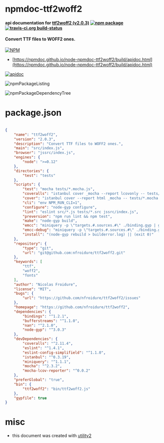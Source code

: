 # npmdoc-ttf2woff2

#### api documentation for  [ttf2woff2 (v2.0.3)](https://github.com/nfroidure/ttf2woff2)  [![npm package](https://img.shields.io/npm/v/npmdoc-ttf2woff2.svg?style=flat-square)](https://www.npmjs.org/package/npmdoc-ttf2woff2) [![travis-ci.org build-status](https://api.travis-ci.org/npmdoc/node-npmdoc-ttf2woff2.svg)](https://travis-ci.org/npmdoc/node-npmdoc-ttf2woff2)

#### Convert TTF files to WOFF2 ones.

[![NPM](https://nodei.co/npm/ttf2woff2.png?downloads=true&downloadRank=true&stars=true)](https://www.npmjs.com/package/ttf2woff2)

- [https://npmdoc.github.io/node-npmdoc-ttf2woff2/build/apidoc.html](https://npmdoc.github.io/node-npmdoc-ttf2woff2/build/apidoc.html)

[![apidoc](https://npmdoc.github.io/node-npmdoc-ttf2woff2/build/screenCapture.buildCi.browser.%252Ftmp%252Fbuild%252Fapidoc.html.png)](https://npmdoc.github.io/node-npmdoc-ttf2woff2/build/apidoc.html)

![npmPackageListing](https://npmdoc.github.io/node-npmdoc-ttf2woff2/build/screenCapture.npmPackageListing.svg)

![npmPackageDependencyTree](https://npmdoc.github.io/node-npmdoc-ttf2woff2/build/screenCapture.npmPackageDependencyTree.svg)



# package.json

```json

{
    "name": "ttf2woff2",
    "version": "2.0.3",
    "description": "Convert TTF files to WOFF2 ones.",
    "main": "src/index.js",
    "browser": "jssrc/index.js",
    "engines": {
        "node": ">=0.12"
    },
    "directories": {
        "test": "tests"
    },
    "scripts": {
        "test": "mocha tests/*.mocha.js",
        "coveralls": "istanbul cover _mocha --report lcovonly -- tests/*.mocha.js -R spec -t 5000 && cat ./coverage/lcov.info | coveralls && rm -rf ./coverage",
        "cover": "istanbul cover --report html _mocha -- tests/*.mocha.js -R spec -t 5000",
        "cli": "env NPM_RUN_CLI=1",
        "configure": "node-gyp configure",
        "lint": "eslint src/*.js tests/*.src jssrc/index.js",
        "preversion": "npm run lint && npm test",
        "make": "node-gyp build",
        "emcc": "miniquery -p \"targets.#.sources.#\" ./binding.gyp | grep -v \"csrc/addon.cc\" | xargs emcc --bind -o jssrc/ttf2woff2.js -O3 --memory-init-file 0 -s \"TOTAL_MEMORY=536870912\" -s \"ALLOW_MEMORY_GROWTH=1\" --post-js jssrc/post.js csrc/fallback.cc",
        "emcc-debug": "miniquery -p \"targets.#.sources.#\" ./binding.gyp | grep -v \"csrc/addon.cc\" | xargs emcc --bind -o jssrc/ttf2woff2.js -s \"ALLOW_MEMORY_GROWTH=1\" -s \"ASSERTIONS=1\" --post-js jssrc/post.js csrc/fallback.cc",
        "install": "(node-gyp rebuild > builderror.log) || (exit 0)"
    },
    "repository": {
        "type": "git",
        "url": "git@github.com:nfroidure/ttf2woff2.git"
    },
    "keywords": [
        "ttf",
        "woff2",
        "fonts"
    ],
    "author": "Nicolas Froidure",
    "license": "MIT",
    "bugs": {
        "url": "https://github.com/nfroidure/ttf2woff2/issues"
    },
    "homepage": "https://github.com/nfroidure/ttf2woff2",
    "dependencies": {
        "bindings": "^1.2.1",
        "bufferstreams": "^1.1.0",
        "nan": "^2.1.0",
        "node-gyp": "^3.0.3"
    },
    "devDependencies": {
        "coveralls": "^2.11.4",
        "eslint": "^1.4.1",
        "eslint-config-simplifield": "^1.1.0",
        "istanbul": "^0.3.19",
        "miniquery": "^1.1.1",
        "mocha": "^2.3.2",
        "mocha-lcov-reporter": "^0.0.2"
    },
    "preferGlobal": "true",
    "bin": {
        "ttf2woff2": "bin/ttf2woff2.js"
    },
    "gypfile": true
}
```



# misc
- this document was created with [utility2](https://github.com/kaizhu256/node-utility2)
